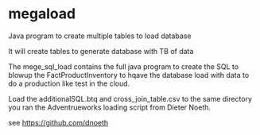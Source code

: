 # megaload
Java  program to create multiple tables to load database

It will create tables to generate database with TB of data

The mege_sql_load contains the full java program to create the SQL to blowup the FactProductInventory to hqave the database load with data to do a production like test in the cloud.

Load the additionalSQL.btq and cross_join_table.csv to the same directory you ran the Adventrueworks loading script from Dieter Noeth.

see https://github.com/dnoeth

